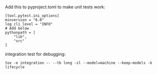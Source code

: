 Add this to pyproject.toml to make unit tests work:
```
[tool.pytest.ini_options] 
minversion = "6.0" 
log_cli_level = "INFO" 
# Add below
pythonpath = [ 
	"lib", 
	"src" 
]
```

integration test for debugging:
```
tox -e integration -- --tb long -sl --model=machine --keep-models -k lifecycle
```